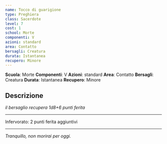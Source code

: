 ```yaml
---
name: Tocco di guarigione
type: Preghiera
class: Sacerdote
level: 7
cost: 1
school: Morte
componenti: V
azioni: standard
area: Contatto
bersagli: Creatura
durata: Istantanea
recupero: Minore
---
```

**Scuola**: Morte
**Componenti**: V
**Azioni**: standard
**Area**: Contatto
**Bersagli**: Creatura
**Durata**: Istantanea
**Recupero**: Minore

**Descrizione**
-

*il bersaglio recupera 1d8+6 punti ferita*

---

Infervorato: 2 punti ferita aggiuntivi

---

*Tranquillo, non morirai per oggi.*